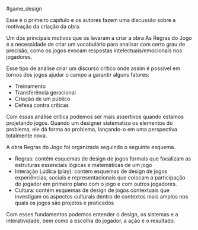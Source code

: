 #game_design

Esse é o primeiro capítulo e os autores fazem uma discussão sobre a motivação da criação da obra.

Um dos principais motivos que os levaram a criar a obra As Regras do Jogo é a necessidade de criar um vocabulário para analisar com certo grau de precisão, como os jogos evocam respostas intelectuais/emocionais nos jogadores.

Esse tipo de análise criar um discurso crítico onde assim é possível em tornos dos jogos ajudar o campo a garantir alguns fatores:

- Treinamento
- Transferência geracional
- Criação de um público
- Defesa contra críticas

Com essas análise crítica podemos ser mais assertivos quando estamos projetando jogos. Quando um designer sistematiza os elementos do problema, ele dá forma ao problema, lançando-o em uma perspectiva totalmente nova.

A obra Regras do Jogo foi organizada seguindo o seguinte esquema.

- Regras: contêm esquemas de design de jogos formais que focalizam as estruturas essenciais lógicas e matemáticas de um jogo
- Interação Lúdica (play): contém esquemas de design de jogos experiências, sociais e representacionais que colocam a participação do jogador em primeiro plano com o jogo e com outros jogadores.
- Cultura: contém  esquemas de design de jogos contextuais que investigam os aspectos culturais dentro de contextos mais amplos nos quais os jogos são projetos e praticados

Com esses fundamentos podemos entender o design, os sistemas e a interatividade, bem como a escolha do jogador, a ação e o resultado.

